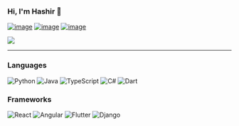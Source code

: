 ### Hi, I'm Hashir 👋
[![image](https://img.shields.io/badge/LinkedIn-0077B5?style=for-the-badge&logo=linkedin&logoColor=white)](https://www.linkedin.com/in/hashir-sami/) [![image](https://img.shields.io/badge/Spotify-1ED760?&style=for-the-badge&logo=spotify&logoColor=white)](https://open.spotify.com/user/hash1r?si=bb0396bcc765434b) [![image](https://img.shields.io/badge/YouTube-FF0000?style=for-the-badge&logo=youtube&logoColor=white)](https://www.youtube.com/channel/UCPZ8yNiD9F-iSFLa8uewlSA) 

![](http://github-profile-summary-cards.vercel.app/api/cards/profile-details?username=hashir103&theme=dark)

<hr>

### Languages
![Python](https://img.shields.io/badge/python-3670A0?style=for-the-badge&logo=python&logoColor=ffdd54)
![Java](https://img.shields.io/badge/java-%23ED8B00.svg?style=for-the-badge&logo=openjdk&logoColor=white)
![TypeScript](https://img.shields.io/badge/typescript-%23007ACC.svg?style=for-the-badge&logo=typescript&logoColor=white)
![C#](https://img.shields.io/badge/c%23-%23239120.svg?style=for-the-badge&logo=csharp&logoColor=white)
![Dart](https://img.shields.io/badge/dart-%230175C2.svg?style=for-the-badge&logo=dart&logoColor=white)


### Frameworks
![React](https://img.shields.io/badge/react-%2320232a.svg?style=for-the-badge&logo=react&logoColor=%2361DAFB)
![Angular](https://img.shields.io/badge/angular-%23DD0031.svg?style=for-the-badge&logo=angular&logoColor=white)
![Flutter](https://img.shields.io/badge/Flutter-%2302569B.svg?style=for-the-badge&logo=Flutter&logoColor=white)
![Django](https://img.shields.io/badge/django-%23092E20.svg?style=for-the-badge&logo=django&logoColor=white)



